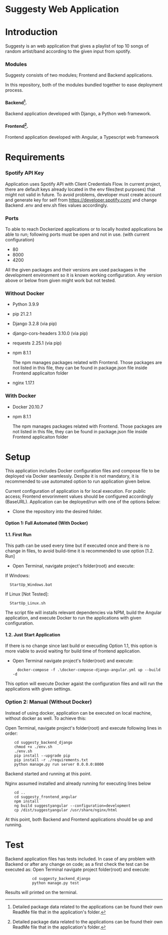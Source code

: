 
# Suggesty Web Application

# Introduction
Suggesty is an web application that gives a playlist of top 10 songs of random artist/band according to the given input from spotify.

### Modules
Suggesty consists of two modules; Frontend and Backend applications.

In this repository, both of the modules bundled together to ease deployment process.
#### Backend[^1].
Backend application developed with Django, a Python web framework.

#### Frontend[^1].
Frontend application developed with Angular, a Typescript web framework

[^1]: Detailed package data related to the applications can be found their own ReadMe file that in the application's folder.

# Requirements

### Spotify API Key
    
Application uses Spotify API with Client Credentials Flow. In current project, there are default keys already located in the env files(test purposes) that might not valid in future.
To avoid problems, developer must create account and generate key for self from https://developer.spotify.com/ and change Backend .env and env.sh files values accordingly.



### Ports
To able to reach Dockerized applications or to locally hosted applications be able to run; following ports must be open and not in use. (with current configuration)
* 80
* 8000
* 4200


All the given packages and their versions are used packagaes in the development environment so it is known working configuration. Any version above or below from given might work but not tested.
### Without Docker
* Python 3.9.9
* pip 21.2.1
* Django 3.2.8 (via pip)
* django-cors-headers 3.10.0 (via pip)
* requests 2.25.1 (via pip)
* npm 8.1.1

     The npm manages packages related with Frontend. Those packages are not listed in this file, they can be found in package.json file inside Frontend applicaiton folder
* nginx 1.17.1

### With Docker
* Docker 20.10.7
* npm 8.1.1

     The npm manages packages related with Frontend. Those packages are not listed in this file, they can be found in package.json file inside Frontend applicaiton folder

# Setup
This application includes Docker configuration files and compose file to be deployed via Docker seamlessly.
Despite it is not mandatory, it is recommended to use automated option to run application given below.

Current configuration of application is for local execution. For public access; Frontend envorinment values should be configured accordingly (BaseURL). 
Application can be deployed/run with one of the options below:

* Clone the repository into the desired folder.

#### Option 1: Full Automated (With Docker)
#### 1.1. First Run
This path can be used every time but if executed once and there is no change in files, to avoid build-time it is recommended to use option [1.2. Run]

* Open Terminal, navigate project's folder(root) and execute:

If Windows:

      StartUp_Windows.bat    

If Linux [Not Tested]: 
      
      StartUp_Linux.sh

The script file will installs relevant dependencies via NPM, build the Angular application, and execute Docker to run the applications with given configuration.

#### 1.2. Just Start Application 
If there is no change since last build or execuding Option 1.1, this option is more viable to avoid waiting for build time of frontend application.
* Open Terminal navigate project's folder(root) and execute:

        docker-compose -f .\docker-compose-django-angular.yml up --build -d

This option will execute Docker agaist the configuration files and will run the applications with given settings.

### Option 2: Manual (Without Docker)
Instead of using docker, application can be executed on local machine, without docker as well.
To achieve this: 

Open Terminal, navigate project's folder(root) and execute following lines in order:

        cd suggesty_backend_django
        chmod +x ./env.sh
        ./env.sh
        pip install --upgrade pip
        pip install -r ./requirements.txt
        python manage.py run server 0.0.0.0:8000
Backend started and running at this point.

Nginx assumed installed and already running for executing lines below

        cd ..
        cd suggesty_frontend_angular
        npm install
        ng build suggestyangular --configuration=development
        cp /dist/suggestyangular /usr/share/nginx/html

At this point, both Backend and Frontend applications should be up and running. 

# Test
Backend application files has tests included. In case of any problem with Backend or after any change on code; as a first check the test can be executed as:
Open Terminal navigate project folder(root) and execute:

                cd suggesty_backend_django
                python manage.py test

Results will printed on the terminal.
